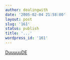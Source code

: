 ```yaml
---
author: dealingwith
date: '2005-02-04 21:58:00'
layout: post
slug: '161'
status: publish
title: '...'
wordpress_id: '161'
---
```


[DuuuuuDE][1]

   [1]: http://www.rockrage.com/media/fonts/musicfonts.html


